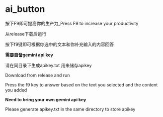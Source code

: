 # ai_button
按下F9即可提高你的生产力_Press F9 to increase your productivity

从release下载后运行

按下f9键即可根据你选中的文本和你补充输入的内容回答

**需要自备gemini api key**

请在同目录下生成apikey.txt 用来储存apikey



Download from release and run

Press the f9 key to answer based on the text you selected and the content you added

**Need to bring your own gemini api key**

Please generate apikey.txt in the same directory to store apikey
